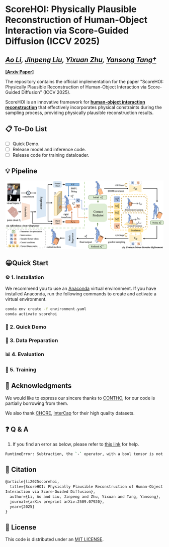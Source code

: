 # ScoreHOI: Physically Plausible Reconstruction of Human-Object Interaction via Score-Guided Diffusion (ICCV 2025)
*[Ao Li](https://rammusleo.github.io/), [Jinpeng Liu](https://moonsliu.github.io/), [Yixuan Zhu](https://eternalevan.github.io/), [Yansong Tang†](https://andytang15.github.io/)*
----
[**[Arxiv Paper]**](https://arxiv.org/abs/2509.07920)

The repository contains the official implementation for the paper "ScoreHOI: Physically Plausible Reconstruction of Human-Object Interaction via Score-Guided Diffusion" (ICCV 2025).

ScoreHOI is an innovative framework for <ins>**human-object interaction reconstruction**</ins> that   effectively incorporates physical constraints during the sampling process, providing physically plausible reconstruction results. 

## 📋 To-Do List

- [ ] Quick Demo.
- [ ] Release model and inference code.
- [ ] Release code for training dataloader.

## 💡 Pipeline

![](./assets/pipeline.png)

## 😀Quick Start
### ⚙️ 1. Installation

We recommend you to use an [Anaconda](https://www.anaconda.com/) virtual environment. If you have installed Anaconda, run the following commands to create and activate a virtual environment.
``` bash
conda env create -f environment.yaml
conda activate scorehoi
```

### 💁 2. Quick Demo

### 💾 3. Data Preparation

<!-- We prepare the data in a samilar way as [3DCrowdNet](https://github.com/hongsukchoi/3DCrowdNet_RELEASE) & [JOTR](https://github.com/hongsukchoi/3DCrowdNet_RELEASE/blob/main/assets/directory.md). Please refer to [here](https://github.com/hongsukchoi/3DCrowdNet_RELEASE/blob/main/assets/directory.md) for *dataset*, *SMPL model*, *VPoser model*. 

For 3DPW-OC and 3DPW-PC, we apply the same input key-points annotations as [JOTR](https://github.com/hongsukchoi/3DCrowdNet_RELEASE/blob/main/assets/directory.md). Please refer to [3DPW-OC](https://drive.google.com/file/d/1IPE8Yw7ysd97Uv6Uw24el1yRs2r_HtCR/view?usp=sharing) & [3DPW-PC](https://drive.google.com/file/d/1xzZvUj1lR1ECbzUI4JOooC_r2LF6Qs5m/view?usp=sharing).

**For evaluation only, you can just prepare 3DPW dataset (images and annotations) and the joint regressors**, we provide the directory structure below.

```
|-- common
|   |-- utils
|   |   |-- human_model_files
|   |   |-- smplpytorch
|-- data 
|   |-- J_regressor_extra.npy 
|   |-- annotations
|   |   |-- crowdpose.pkl
|   |   |-- muco.pkl
|   |   |-- human36m.pkl
|   |   |-- mscoco.pkl
|   |-- 3DPW
|   |   |-- 3DPW_latest_test.json
|   |   |-- 3DPW_oc.json
|   |   |-- 3DPW_pc.json
|   |   |-- 3DPW_validation_crowd_hhrnet_result.json
|   |   |-- imageFiles
|   |   |-- sequenceFiles
|   |-- CrowdPose
|   |   |-- images
|   |   |-- annotations
|   |-- MuCo
|   |   |-- images
|   |   |-- annotations
|   |-- Human36M  
|   |   |-- images
|   |   |-- annotations
|   |   |-- J_regressor_h36m_correct.npy
|   |-- MSCOCO  
|   |   |-- images
|   |   |-- annotations
|   |   |-- J_regressor_coco_hip_smpl.npy
``` -->

### 📊 4. Evaluation

<!-- You can evaluate DPMesh use following commands:

```bash
CUDA_VISIBLE_DEVICES=0 \
torchrun \
--master_port 29591 \
--nproc_per_node 1 \
eval.py \
--cfg ./configs/main_train.yml \
--exp_id="main_train" \
--distributed \
```

The evaluation process can be done with one Nvidia GeForce RTX 4090 GPU (24GB VRAM). You can use more GPUs by specifying the GPU ids. -->

### 🔧 5. Training

<!-- Instead of computing the 3D joints coordinates during training process, we prepare these annotations before and save them into `.pkl` files, please refer to [this link](https://cloud.tsinghua.edu.cn/d/1d6cd3ee30204bb59fce/) for our annotations. 

Now you can run `train.py` to train our model:
```bash
CUDA_VISIBLE_DEVICES=0,1,2,3,4,5,6,7 \
torchrun \
--master_port 29592 \
--nproc_per_node 8 \
train.py \
--cfg ./configs/main_train.yml \
--exp_id="train" \
--distributed \
``` -->

## 🫰 Acknowledgments

We would like to express our sincere thanks to [CONTHO](https://github.com/dqj5182/CONTHO_RELEASE.git), for our code is partially borrowing from them.

We also thank [CHORE](https://github.com/xiexh20/CHORE), [InterCap](https://github.com/YinghaoHuang91/InterCap/tree/master) for their high quailty datasets.


## ❓ Q & A
1. If you find an error as below, please refer to [this link](https://stackoverflow.com/questions/65637222/runtimeerror-subtraction-the-operator-with-a-bool-tensor-is-not-supported) for help.
```bash
RuntimeError: Subtraction, the `-` operator, with a bool tensor is not supported. If you are trying to invert a mask, use the `~` or `logical_not()` operator instead.
```


## 🔖 Citation
```
@article{li2025scorehoi,
  title={ScoreHOI: Physically Plausible Reconstruction of Human-Object Interaction via Score-Guided Diffusion},
  author={Li, Ao and Liu, Jinpeng and Zhu, Yixuan and Tang, Yansong},
  journal={arXiv preprint arXiv:2509.07920},
  year={2025}
}
```

## 🔑 License

This code is distributed under an [MIT LICENSE](./LICENSE).

